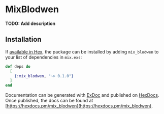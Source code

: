 # MixBlodwen

**TODO: Add description**

## Installation

If [available in Hex](https://hex.pm/docs/publish), the package can be installed
by adding `mix_blodwen` to your list of dependencies in `mix.exs`:

```elixir
def deps do
  [
    {:mix_blodwen, "~> 0.1.0"}
  ]
end
```

Documentation can be generated with [ExDoc](https://github.com/elixir-lang/ex_doc)
and published on [HexDocs](https://hexdocs.pm). Once published, the docs can
be found at [https://hexdocs.pm/mix_blodwen](https://hexdocs.pm/mix_blodwen).

